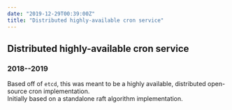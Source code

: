 ```yaml
---
date: "2019-12-29T00:39:00Z"
title: "Distributed highly-available cron service"
---
```



## Distributed highly-available cron service
### 2018--2019

Based off of `etcd`, this was meant to be a highly available,
distributed open-source cron implementation.  
Initially based on a standalone raft algorithm implementation. 
